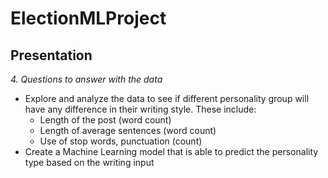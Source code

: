 # ElectionMLProject

## Presentation
*4. Questions to answer with the data*
- Explore and analyze the data to see if different personality group will have any difference in their writing style. These include:
    - Length of the post (word count)
    - Length of average sentences (word count)
    - Use of stop words, punctuation (count)
- Create a Machine Learning model that is able to predict the personality type based on the writing input
